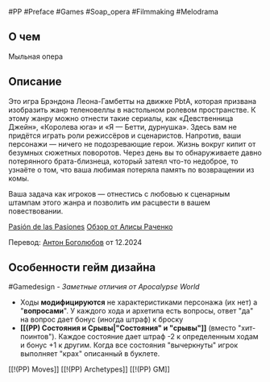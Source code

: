 #PP #Preface #Games #Soap_opera #Filmmaking #Melodrama

## О чем
Мыльная опера

## Описание
Это игра Брэндона Леона-Гамбетты на движке PbtA, которая призвана изобразить жанр теленовеллы в настольном ролевом пространстве. К этому жанру можно отнести такие сериалы, как «Девственница Джейн», «Королева юга» и «Я — Бетти, дурнушка». Здесь вам не придётся играть роли режиссёров и сценаристов. Напротив, ваши персонажи — ничего не подозревающие герои. Жизнь вокруг кипит от безумных сюжетных поворотов. Через день вы то обнаруживаете давно потерянного брата-близнеца, который затеял что-то недоброе, то узнаёте о том, что ваша любимая потеряла память по возвращении из комы.

Ваша задача как игроков — отнестись с любовью к сценарным штампам этого жанра и позволить им расцвести в вашем повествовании.

[Pasión de las Pasiones](https://preview.drivethrurpg.com/en/product/409558?affiliate_id=948609)
[Обзор от Алисы Раченко](https://rpg-news.ru/2024/04/20/pasion-de-las-pasiones-obzor-ot-alisy-rachenko/)

Перевод: [Антон Боголюбов](t.me/Mimimitroll) от 12.2024


## Особенности гейм дизайна
#Gamedesign *- Заметные отличия от Apocalypse World*

- Ходы **модифицируются** не характеристиками персонажа (их нет) а "**вопросами**". У каждого хода и архетипа есть вопросы, ответ "да" на вопрос дает бонус (иногда штраф)  к броску
- **[[(PP) Состояния и Срывы|"Состояния" и "срывы"]]** (вместо "хит-поинтов"). Каждое состояние дает штраф -2 к определенным ходам и бонус +1 к другим. Когда все состояния "вычеркнуты" игрок выполняет "крах" описанный в буклете.


[[!(PP) Moves]]
[[!(PP) Archetypes]]
[[!(PP) GM]]
